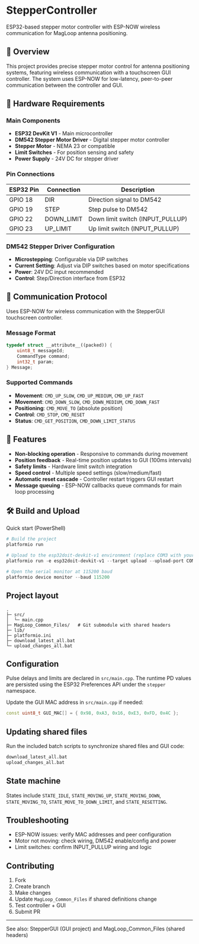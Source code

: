 # StepperController

ESP32-based stepper motor controller with ESP-NOW wireless communication for MagLoop antenna positioning.

## 🎯 Overview

This project provides precise stepper motor control for antenna positioning systems, featuring wireless communication with a touchscreen GUI controller. The system uses ESP-NOW for low-latency, peer-to-peer communication between the controller and GUI.

## 🔧 Hardware Requirements

### Main Components
- **ESP32 DevKit V1** - Main microcontroller
- **DM542 Stepper Motor Driver** - Digital stepper motor controller
- **Stepper Motor** - NEMA 23 or compatible
- **Limit Switches** - For position sensing and safety
- **Power Supply** - 24V DC for stepper driver

### Pin Connections

| ESP32 Pin | Connection | Description |
|-----------|------------|-------------|
| GPIO 18   | DIR        | Direction signal to DM542 |
| GPIO 19   | STEP       | Step pulse to DM542 |
| GPIO 22   | DOWN_LIMIT | Down limit switch (INPUT_PULLUP) |
| GPIO 23   | UP_LIMIT   | Up limit switch (INPUT_PULLUP) |

### DM542 Stepper Driver Configuration
- **Microstepping**: Configurable via DIP switches
- **Current Setting**: Adjust via DIP switches based on motor specifications
- **Power**: 24V DC input recommended
- **Control**: Step/Direction interface from ESP32

## 📡 Communication Protocol

Uses ESP-NOW for wireless communication with the StepperGUI touchscreen controller.

### Message Format
```cpp
typedef struct __attribute__((packed)) {
    uint8_t messageId;
    CommandType command;
    int32_t param;
} Message;
```

### Supported Commands
- **Movement**: `CMD_UP_SLOW`, `CMD_UP_MEDIUM`, `CMD_UP_FAST`
- **Movement**: `CMD_DOWN_SLOW`, `CMD_DOWN_MEDIUM`, `CMD_DOWN_FAST`
- **Positioning**: `CMD_MOVE_TO` (absolute position)
- **Control**: `CMD_STOP`, `CMD_RESET`
- **Status**: `CMD_GET_POSITION`, `CMD_DOWN_LIMIT_STATUS`

## 🚀 Features

- **Non-blocking operation** - Responsive to commands during movement
- **Position feedback** - Real-time position updates to GUI (100ms intervals)
- **Safety limits** - Hardware limit switch integration
- **Speed control** - Multiple speed settings (slow/medium/fast)
- **Automatic reset cascade** - Controller restart triggers GUI restart
- **Message queuing** - ESP-NOW callbacks queue commands for main loop processing

## 🛠 Build and Upload

Quick start (PowerShell)

```powershell
# Build the project
platformio run

# Upload to the esp32doit-devkit-v1 environment (replace COM3 with your port)
platformio run -e esp32doit-devkit-v1 --target upload --upload-port COM3

# Open the serial monitor at 115200 baud
platformio device monitor --baud 115200
```

## Project layout

```
.
├─ src/
│  └─ main.cpp
├─ MagLoop_Common_Files/   # Git submodule with shared headers
├─ lib/
├─ platformio.ini
├─ download_latest_all.bat
└─ upload_changes_all.bat
```

## Configuration

Pulse delays and limits are declared in `src/main.cpp`. The runtime PD values are persisted using the ESP32 Preferences API under the `stepper` namespace.

Update the GUI MAC address in `src/main.cpp` if needed:

```cpp
const uint8_t GUI_MAC[] = { 0x98, 0xA3, 0x16, 0xE3, 0xFD, 0x4C };
```

## Updating shared files

Run the included batch scripts to synchronize shared files and GUI code:

```bat
download_latest_all.bat
upload_changes_all.bat
```

## State machine

States include `STATE_IDLE`, `STATE_MOVING_UP`, `STATE_MOVING_DOWN`, `STATE_MOVING_TO`, `STATE_MOVE_TO_DOWN_LIMIT`, and `STATE_RESETTING`.

## Troubleshooting

- ESP-NOW issues: verify MAC addresses and peer configuration
- Motor not moving: check wiring, DM542 enable/config and power
- Limit switches: confirm INPUT_PULLUP wiring and logic

## Contributing

1. Fork
2. Create branch
3. Make changes
4. Update `MagLoop_Common_Files` if shared definitions change
5. Test controller + GUI
6. Submit PR

---

See also: StepperGUI (GUI project) and MagLoop_Common_Files (shared headers)